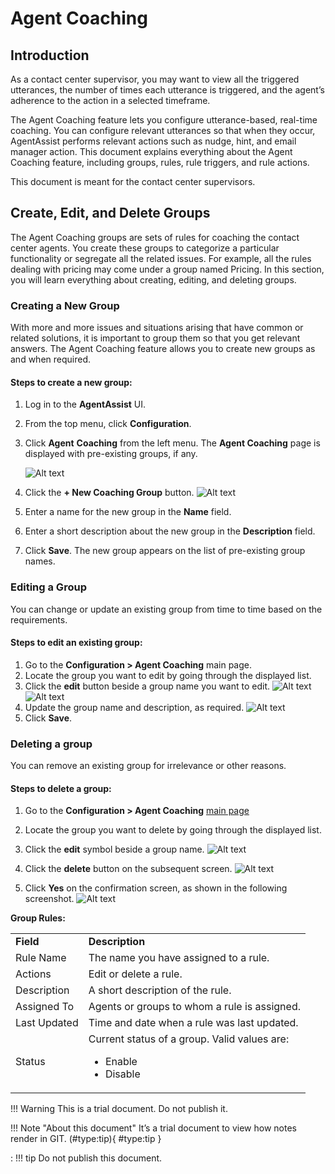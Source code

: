 # Agent Coaching


## Introduction

As a contact center supervisor, you may want to view all the triggered utterances, the number of times each utterance is triggered, and the agent’s adherence to the action in a selected timeframe.

The Agent Coaching feature lets you configure utterance-based, real-time coaching. You can configure relevant utterances so that when they occur, AgentAssist performs relevant actions such as nudge, hint, and email manager action. This document explains everything about the Agent Coaching feature, including groups, rules, rule triggers, and rule actions.

This document is meant for the contact center supervisors.



## Create, Edit, and Delete Groups

The Agent Coaching groups are sets of rules for coaching the contact center agents. You create these groups to categorize a particular functionality or segregate all the related issues. For example, all the rules dealing with pricing may come under a group named Pricing. In this section, you will learn everything about creating, editing, and deleting groups.


### Creating a New Group

With more and more issues and situations arising that have common or related solutions, it is important to group them so that you get relevant answers. The Agent Coaching feature allows you to create new groups as and when required.


#### Steps to create a new group:



1. Log in to the **AgentAssist** UI.
2. From the top menu, click **Configuration**.
3. Click **Agent** **Coaching** from the left menu. The **Agent Coaching** page is displayed with pre-existing groups, if any.

    ![Alt text](../assets/images/agent-coaching-groups/agent-coaching-page.png)
4. Click the **+ New Coaching Group** button.
    ![Alt text](../assets/images/agent-coaching-groups/new-coaching-group.png)

5. Enter a name for the new group in the **Name** field.
6. Enter a short description about the new group in the **Description** field.
7. Click **Save**. The new group appears on the list of pre-existing group names.



### Editing a Group

You can change or update an existing group from time to time based on the requirements.


#### Steps to edit an existing group:


1. Go to the **Configuration > Agent Coaching** main page.
2. Locate the group you want to edit by going through the displayed list.
3. Click the **edit** button beside a group name you want to edit.
    ![Alt text](../assets/images/agent-coaching-groups/edit-group-button.png)
    ![Alt text](../assets/images/agent-coaching-groups/edit-group-info.png)
4. Update the group name and description, as required.
    ![Alt text](../assets/images/agent-coaching-groups/edit-group-save.png)
5. Click **Save**.


### Deleting a group

You can remove an existing group for irrelevance or other reasons.


#### Steps to delete a group:



1. Go to the **Configuration > Agent Coaching** [main page](#create-edit-and-delete-groups)

2. Locate the group you want to delete by going through the displayed list.
3. Click the **edit** symbol beside a group name.
    ![Alt text](../assets/images/agent-coaching-groups/edit-group-button.png)
4. Click the **delete** button on the subsequent screen.
    ![Alt text](../assets/images/agent-coaching-groups/delete-group-button.png)
5. Click **Yes** on the confirmation screen, as shown in the following screenshot.
    ![Alt text](../assets/images/agent-coaching-groups/delete-group-confirmation.png)


**Group Rules:**


<table>
  <tr>
   <td><strong>Field</strong>
   </td>
   <td><strong>Description</strong>
   </td>
  </tr>
  <tr>
   <td>Rule Name
   </td>
   <td>The name you have assigned to a rule.
   </td>
  </tr>
  <tr>
   <td>Actions
   </td>
   <td>Edit or delete a rule.
   </td>
  </tr>
  <tr>
   <td>Description
   </td>
   <td>A short description of the rule.
   </td>
  </tr>
  <tr>
   <td>Assigned To
   </td>
   <td>Agents or groups to whom a rule is assigned.
   </td>
  </tr>
  <tr>
   <td>Last Updated
   </td>
   <td>Time and date when a rule was last updated.
   </td>
  </tr>
  <tr>
   <td>Status
   </td>
   <td>Current status of a group. Valid values are:
<ul>

<li>Enable

<li>Disable
</li>
</ul>
   </td>
  </tr>
</table>


!!! Warning
    This is a trial document. Do not publish it.

!!! Note "About this document"
    It’s a trial document to view how notes render in GIT.
(#type:tip){ #type:tip }

:   !!! tip
        Do not publish this document.

